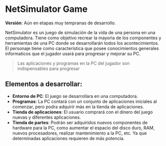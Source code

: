 # NetSimulator Game
**Versión**: Aún en etapas muy tempranas de desarrollo.

NetSimulator es un juego de simulación de la vida de una persona
en una computadora. Tiene como objetivo recrear la mayoria de
los componentes y herramientas de una PC donde se desarrollarán
todos los acontecimientos.  
El personaje tiene como característica que posee conocimientos
generales informaticos que el jugador usará para progresar y mejorar
su PC.
> Las aplicaciones y programas en la PC del jugador son indispensables
para progresar

## Elementos a desarrollar:
- **Entorno de PC**: El juego se desarrollara en una computadora.
- **Programas**: La PC contará con un conjunto de aplicaciones iniciales
al comenzar, pero podra adquirir más en la tienda de aplicaciones.
- **Tienda de aplicaciones**: El usuario comprará con el dinero del juego
nuevas y diferentes aplicaciones.
- **Tienda de partes**: Podrán ser adquiridos nuevos componentes de hardware
para la PC, como aumentar el espacio del disco duro, RAM, nuevos procesadores,
realizar mantenimiento a la PC, etc. Ya que determinadas aplicaciones requieren
de más potencia.